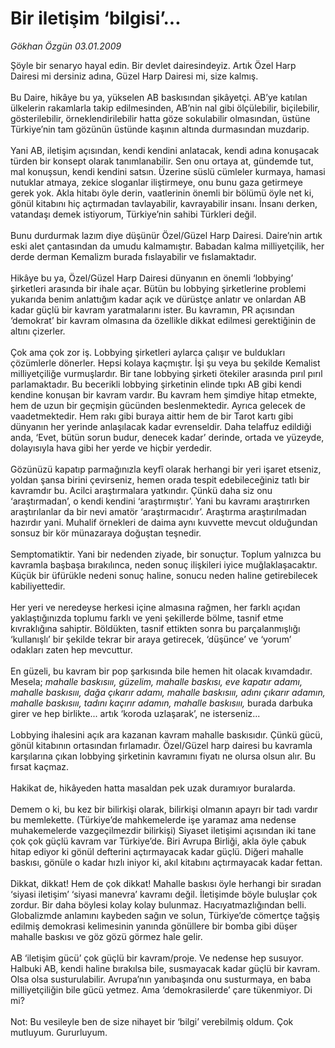 # Bir iletişim ‘bilgisi’...

*Gökhan Özgün 03.01.2009*

<div class="taraf_structure_2col_1zq">
<div class="margen_n">



 <p>Şöyle bir senaryo hayal edin. Bir devlet dairesindeyiz. Artık Özel Harp Dairesi mi dersiniz adına, Güzel Harp Dairesi mi, size kalmış. <br/><br/>Bu Daire, hikâye bu ya, yükselen AB baskısından şikâyetçi. AB’ye katılan ülkelerin rakamlarla takip edilmesinden, AB’nin nal gibi ölçülebilir, biçilebilir, gösterilebilir, örneklendirilebilir hatta göze sokulabilir olmasından, üstüne Türkiye’nin tam gözünün üstünde kaşının altında durmasından muzdarip. <br/><br/>Yani AB, iletişim açısından, kendi kendini anlatacak, kendi adına konuşacak türden bir konsept olarak tanımlanabilir. Sen onu ortaya at, gündemde tut, mal konuşsun, kendi kendini satsın. Üzerine süslü cümleler kurmaya, hamasi nutuklar atmaya, zekice sloganlar iliştirmeye, onu bunu gaza getirmeye gerek yok. Akla hitabı öyle derin, vaatlerinin önemli bir bölümü öyle net ki, gönül kitabını hiç açtırmadan tavlayabilir, kavrayabilir insanı. İnsanı derken, vatandaşı demek istiyorum, Türkiye’nin sahibi Türkleri değil. <br/><br/>Bunu durdurmak lazım diye düşünür Özel/Güzel Harp Dairesi. Daire’nin artık eski alet çantasından da umudu kalmamıştır. Babadan kalma milliyetçilik, her derde derman Kemalizm burada fıslayabilir ve fıslamaktadır. <br/><br/>Hikâye bu ya, Özel/Güzel Harp Dairesi dünyanın en önemli ‘lobbying’ şirketleri arasında bir ihale açar. Bütün bu lobbying şirketlerine problemi yukarıda benim anlattığım kadar açık ve dürüstçe anlatır ve onlardan AB kadar güçlü bir kavram yaratmalarını ister. Bu kavramın, PR açısından ‘demokrat’ bir kavram olmasına da özellikle dikkat edilmesi gerektiğinin de altını çizerler. <br/><br/>Çok ama çok zor iş. Lobbying şirketleri aylarca çalışır ve buldukları çözümlerle dönerler. Hepsi kolaya kaçmıştır. İşi şu veya bu şekilde Kemalist milliyetçiliğe vurmuşlardır. Bir tane lobbying şirketi ötekiler arasında pırıl pırıl parlamaktadır. Bu becerikli lobbying şirketinin elinde tıpkı AB gibi kendi kendine konuşan bir kavram vardır. Bu kavram hem şimdiye hitap etmekte, hem de uzun bir geçmişin gücünden beslenmektedir. Ayrıca gelecek de vaadetmektedir. Hem rakı gibi buraya aittir hem de bir Tarot kartı gibi dünyanın her yerinde anlaşılacak kadar evrenseldir. Daha telaffuz edildiği anda, ‘Evet, bütün sorun budur, denecek kadar’ derinde, ortada ve yüzeyde, dolayısıyla hava gibi her yerde ve hiçbir yerdedir. <br/><br/>Gözünüzü kapatıp parmağınızla keyfî olarak herhangi bir yeri işaret etseniz, yoldan şansa birini çevirseniz, hemen orada tespit edebileceğiniz tatlı bir kavramdır bu. Acilci araştırmalara yatkındır. Çünkü daha siz onu ‘araştırmadan’, o kendi kendini ‘araştırmıştır’. Yani bu kavramı araştırırken araştırılanlar da bir nevi amatör ‘araştırmacıdır’. Araştırma araştırılmadan hazırdır yani. Muhalif örnekleri de daima aynı kuvvette mevcut olduğundan sonsuz bir kör münazaraya doğuştan teşnedir. <br/><br/>Semptomatiktir. Yani bir nedenden ziyade, bir sonuçtur. Toplum yalnızca bu kavramla başbaşa bırakılınca, neden sonuç ilişkileri iyice muğlaklaşacaktır. Küçük bir üfürükle nedeni sonuç haline, sonucu neden haline getirebilecek kabiliyettedir. <br/><br/>Her yeri ve neredeyse herkesi içine almasına rağmen, her farklı açıdan yaklaştığınızda toplumu farklı ve yeni şekillerde bölme, tasnif etme kıvraklığına sahiptir. Böldükten, tasnif ettikten sonra bu parçalanmışlığı ‘kullanışlı’ bir şekilde tekrar bir araya getirecek, ‘düşünce’ ve ‘yorum’ odakları zaten hep mevcuttur. <br/><br/>En güzeli, bu kavram bir pop şarkısında bile hemen hit olacak kıvamdadır. Mesela;<i> mahalle baskısııı, güzelim, mahalle baskısı, eve kapatır adamı, mahalle baskısııı, dağa çıkarır adamı, mahalle baskısııı, adını çıkarır adamın, mahalle baskısııı, tadını kaçırır adamın, mahalle baskısııı, </i>burada darbuka girer ve hep birlikte... artık ‘koroda uzlaşarak’, ne isterseniz... <br/><br/>Lobbying ihalesini açık ara kazanan kavram mahalle baskısıdır. Çünkü gücü, gönül kitabının ortasından fırlamadır. Özel/Güzel harp dairesi bu kavramla karşılarına çıkan lobbying şirketinin kavramını fiyatı ne olursa olsun alır. Bu fırsat kaçmaz. <br/><br/>Hakikat de, hikâyeden hatta masaldan pek uzak duramıyor buralarda. <br/><br/>Demem o ki, bu kez bir bilirkişi olarak, bilirkişi olmanın apayrı bir tadı vardır bu memlekette. (Türkiye’de mahkemelerde işe yaramaz ama nedense muhakemelerde vazgeçilmezdir bilirkişi) Siyaset iletişimi açısından iki tane çok çok güçlü kavram var Türkiye’de. Biri Avrupa Birliği, akla öyle çabuk hitap ediyor ki gönül defterini açtırmayacak kadar güçlü. Diğeri mahalle baskısı, gönüle o kadar hızlı iniyor ki, akıl kitabını açtırmayacak kadar fettan. <br/><br/>Dikkat, dikkat! Hem de çok dikkat! Mahalle baskısı öyle herhangi bir sıradan ‘siyasi iletişim’ ‘siyasi manevra’ kavramı değil. İletişimde böyle buluşlar çok zordur. Bir daha böylesi kolay kolay bulunmaz. Hacıyatmazlığından belli. Globalizmde anlamını kaybeden sağın ve solun, Türkiye’de cömertçe tağşiş edilmiş demokrasi kelimesinin yanında gönüllere bir bomba gibi düşer mahalle baskısı ve göz gözü görmez hale gelir. <br/><br/>AB ‘iletişim gücü’ çok güçlü bir kavram/proje. Ve nedense hep susuyor. Halbuki AB, kendi haline bırakılsa bile, susmayacak kadar güçlü bir kavram. Olsa olsa susturulabilir. Avrupa’nın yanıbaşında onu susturmaya, en baba milliyetçiliğin bile gücü yetmez. Ama ‘demokrasilerde’ çare tükenmiyor. Di mi? <br/><br/>Not: Bu vesileyle ben de size nihayet bir ‘bilgi’ verebilmiş oldum. Çok mutluyum. Gururluyum.</p>

<br/>


<div id="taraf_not">
</div>

</div>


</div>
